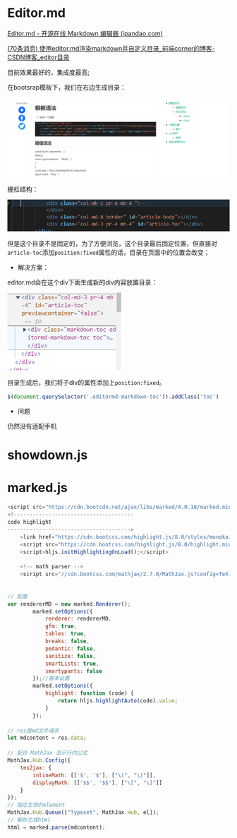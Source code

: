 # Editor.md

[Editor.md - 开源在线 Markdown 编辑器 (ipandao.com)](http://editor.md.ipandao.com/)

<script src="https://cdnjs.cloudflare.com/ajax/libs/editor.js/2.25.0/editor.js" integrity="sha512-/AJgfBm8OoQDj/qExmADUPdUBANzP85BsBQt96q4/8jO1cZ425Sb6ZNYU/XxbT4znk42oIVZH+vD4CqH0TI+AA==" crossorigin="anonymous" referrerpolicy="no-referrer"></script>

[(70条消息) 使用editor.md渲染markdown并自定义目录_前端corner的博客-CSDN博客_editor目录](https://blog.csdn.net/laplacepoisson/article/details/124416320)

目前效果最好的，集成度最高;

在bootsrap模板下，我们在右边生成目录：

![image-20220813091350384](assets/image-20220813091350384.png)

栅栏结构：

![image-20220813091421941](assets/image-20220813091421941.png)

但是这个目录不是固定的，为了方便浏览，这个目录最后固定位置，但直接对`article-toc`添加`position:fixed`属性的话，目录在页面中的位置会改变；

- 解决方案：

editor.md会在这个div下面生成新的div内容放置目录：

![image-20220813091642753](assets/image-20220813091642753.png)

目录生成后，我们将子div的属性添加上`position:fixed`。

```javascript
$(document.querySelector('.editormd-markdown-toc')).addClass('toc')
```

- 问题

仍然没有适配手机

# showdown.js

<script src="./node_modules/showdown/dist/showdown.js" type="text/javascript"></script>

# marked.js

<script src="https://cdn.bootcdn.net/ajax/libs/marked/4.0.18/marked.min.js"></script>

```javascript
<script src="https://cdn.bootcdn.net/ajax/libs/marked/4.0.18/marked.min.js"></script>
<!--------------------------------------
code highlight
--------------------------------------->
    <link href="https://cdn.bootcss.com/highlight.js/8.0/styles/monokai_sublime.min.css" rel="stylesheet">
    <script src="https://cdn.bootcss.com/highlight.js/8.0/highlight.min.js"></script>
    <script>hljs.initHighlightingOnLoad();</script>

    <!-- math parser -->
    <script src="//cdn.bootcss.com/mathjax/2.7.0/MathJax.js?config=TeX-AMS-MML_HTMLorMML"></script>


// 配置
var rendererMD = new marked.Renderer();
        marked.setOptions({
            renderer: rendererMD,
            gfm: true,
            tables: true,
            breaks: false,
            pedantic: false,
            sanitize: false,
            smartLists: true,
            smartypants: false
        });//基本设置
        marked.setOptions({
            highlight: function (code) {
                return hljs.highlightAuto(code).value;
            }
        });

// res是md文件请求
let mdcontent = res.data;

// 配合 MathJax 显示行内公式
MathJax.Hub.Config({
	tex2jax: {
		inlineMath: [['$', '$'], ["\(", "\)"]],
		displayMath: [['$$', '$$'], ["\[", "\]"]]
	}
});
// 指定生效的element
MathJax.Hub.Queue(["Typeset", MathJax.Hub, el]);
// 解析生成html
html = marked.parse(mdcontent);
```


